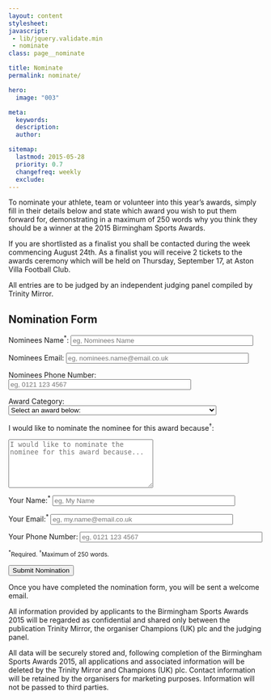 ```yaml
---
layout: content
stylesheet:
javascript:
 - lib/jquery.validate.min
 - nominate
class: page__nominate

title: Nominate
permalink: nominate/

hero:
  image: "003"

meta:
  keywords:
  description:
  author:

sitemap:
  lastmod: 2015-05-28
  priority: 0.7
  changefreq: weekly
  exclude:
---
```

To nominate your athlete, team or volunteer into this year’s awards, simply fill in their details below and state which award you wish to put them forward for, demonstrating in a maximum of 250 words why you think they should be a winner at the 2015 Birmingham Sports Awards.

If you are shortlisted as a finalist you shall be contacted during the week commencing August 24th. As a finalist you will receive 2 tickets to the awards ceremony which will be held on Thursday, September 17, at Aston Villa Football Club.

All entries are to be judged by an independent judging panel compiled by Trinity Mirror.

<h2>Nomination Form</h2>

<form action="{{ site.api }}/nominate/v3/" method="post" name="nomination" id="nominate" novalidate>

  <input name="redirect_uri" type="hidden" value="{{ site.url }}/nominate/confirm/">
  <input name="error_uri" type="hidden" value="{{ site.url }}/nominate/issue/">

  <label for="nomineesname">Nominees Name<sup class="required" title="Required">*</sup>:</label>
  <input name="nomineesname" id="nomineesname" type="text" size="42" placeholder="eg, Nominees Name" required>

  <label for="nomineesemail">Nominees Email:</label>
  <input name="nomineesemail" id="nomineesemail" type="text" size="42" placeholder="eg, nominees.name@email.co.uk">

  <label for="nomineesphone">Nominees Phone Number:</label>
  <input name="nomineesphone" id="nomineesphone" type="text" size="42" placeholder="eg, 0121 123 4567">

  <label for="award">Award Category: </label>
  <select name="award" id="award" required>
      <option value="">Select an award below:</option>
    <option value="Lifetime Achievement Award">Lifetime Achievement Award</option>
    <option value="Professional Sportsman of the Year">Professional Sportsman of the Year (19 years and above)</option>
    <option value="Professional Sportswoman of the Year">Professional Sportswoman of the Year (19 years and above)</option>
    <option value="Professional Young Sportsperson of the Year">Professional Young Sportsperson of the Year (up to the age of 18)</option>
    <option value="Team of the Year">Team of the Year</option>
    <option value="Amateur Sportsman of the Year">Amateur Sportsman of the Year</option>
    <option value="Amateur Sportswoman of the Year">Amateur Sportswoman of the Year</option>
    <option value="Manager/Coach of the Year">Manager/Coach of the Year</option>
    <option value="Club of the Year">Club of the Year</option>
    <option value="Community Award">Community Award</option>
    <option value="Volunteer of the Year Award">Volunteer of the Year Award</option>
    <option value="Junior Team of the Year">Junior Team of the Year (11&ndash;19 years)</option>
    <option value="Junior Sportsperson of the Year">Junior Sportsperson of the Year (11&ndash;18 years)</option>
  </select>

  <label for="reason">I would like to nominate the nominee for this award because<sup class="required" title="Required">&#8224;</sup>:</label>
  <textarea name="reason" cols="33" rows="6" id="reason" placeholder="I would like to nominate the nominee for this award because..."></textarea>

  <label for="nominatorname">Your Name:<sup class="required" title="Required">*</sup></label>
  <input name="nominatorname" id="nominatorname" type="text" size="42" placeholder="eg, My Name" required>

  <label for="nominatoremail">Your Email:<sup class="required" title="Required">*</sup></label>
  <input name="nominatoremail" id="nominatoremail" type="text" size="42" placeholder="eg, my.name@email.co.uk" required>

  <label for="nominatorphone">Your Phone Number:</label>
  <input name="nominatorphone" id="nominatorphone" type="text" size="42" placeholder="eg, 0121 123 4567">

  <p><small><sup class="required">*</sup>Required. <sup class="required">&#8224;</sup>Maximum of 250 words.</small></p>


  <input name="submit" type="submit" class="btn btn--primary btn__large btn__half" id="submit" title="Submit" value="Submit Nomination">

</form>


Once you have completed the nomination form, you will be sent a welcome email.

All information provided by applicants to the Birmingham Sports Awards 2015 will be regarded as confidential and shared only between the publication Trinity Mirror, the organiser Champions (UK) plc and the judging panel.

All data will be securely stored and, following completion of the Birmingham Sports Awards 2015, all applications and associated information will be deleted by the Trinity Mirror and Champions (UK) plc. Contact information will be retained by the organisers for marketing purposes. Information will not be passed to third parties.
